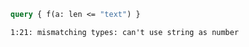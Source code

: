 ```graphql
query { f(a: len <= "text") }
```

```
1:21: mismatching types: can't use string as number
```